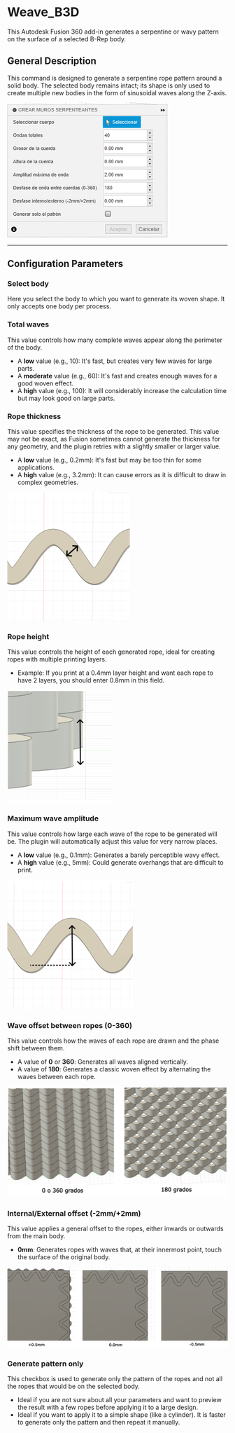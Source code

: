 # Weave_B3D
This Autodesk Fusion 360 add-in generates a serpentine or wavy pattern on the surface of a selected B-Rep body.

## General Description

This command is designed to generate a serpentine rope pattern around a solid body. The selected body remains intact; its shape is only used to create multiple new bodies in the form of sinusoidal waves along the Z-axis.

![Configuration Panel Illustration](./resources/imgs/Panel.png)

---

## Configuration Parameters

### Select body

Here you select the body to which you want to generate its woven shape. It only accepts one body per process.

### Total waves

This value controls how many complete waves appear along the perimeter of the body.

* A **low** value (e.g., 10): It's fast, but creates very few waves for large parts.
* A **moderate** value (e.g., 60): It's fast and creates enough waves for a good woven effect.
* A **high** value (e.g., 100): It will considerably increase the calculation time but may look good on large parts.

### Rope thickness

This value specifies the thickness of the rope to be generated. This value may not be exact, as Fusion sometimes cannot generate the thickness for any geometry, and the plugin retries with a slightly smaller or larger value.

* A **low** value (e.g., 0.2mm): It's fast but may be too thin for some applications.
* A **high** value (e.g., 3.2mm): It can cause errors as it is difficult to draw in complex geometries.

![Rope thickness illustration](./resources/imgs/Grosor.png)

### Rope height

This value controls the height of each generated rope, ideal for creating ropes with multiple printing layers.

* Example: If you print at a 0.4mm layer height and want each rope to have 2 layers, you should enter 0.8mm in this field.

![Rope height illustration](./resources/imgs/Altura.png)

### Maximum wave amplitude

This value controls how large each wave of the rope to be generated will be. The plugin will automatically adjust this value for very narrow places.

* A **low** value (e.g., 0.1mm): Generates a barely perceptible wavy effect.
* A **high** value (e.g., 5mm): Could generate overhangs that are difficult to print.

![Wave amplitude illustration](./resources/imgs/Amplitud.png)

### Wave offset between ropes (0-360)

This value controls how the waves of each rope are drawn and the phase shift between them.

* A value of **0** or **360**: Generates all waves aligned vertically.
* A value of **180**: Generates a classic woven effect by alternating the waves between each rope.

![Wave offset illustration](./resources/imgs/Desfase.png)

### Internal/External offset (-2mm/+2mm)

This value applies a general offset to the ropes, either inwards or outwards from the main body.

* **0mm**: Generates ropes with waves that, at their innermost point, touch the surface of the original body.

![General offset illustration](./resources/imgs/Offset.png)

### Generate pattern only

This checkbox is used to generate only the pattern of the ropes and not all the ropes that would be on the selected body.

* Ideal if you are not sure about all your parameters and want to preview the result with a few ropes before applying it to a large design.
* Ideal if you want to apply it to a simple shape (like a cylinder). It is faster to generate only the pattern and then repeat it manually.